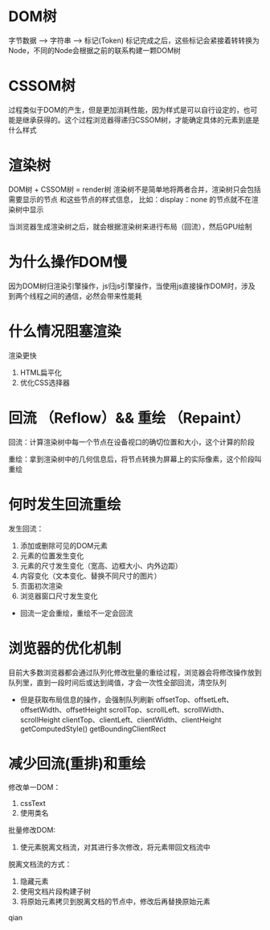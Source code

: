 # DOM树
字节数据 --> 字符串 --> 标记(Token)
标记完成之后，这些标记会紧接着转转换为Node，不同的Node会根据之前的联系构建一颗DOM树



# CSSOM树
过程类似于DOM的产生，但是更加消耗性能，因为样式是可以自行设定的，也可能是继承获得的。这个过程浏览器得递归CSSOM树，才能确定具体的元素到底是什么样式



# 渲染树
DOM树 + CSSOM树 = render树
渲染树不是简单地将两者合并，渲染树只会包括 需要显示的节点 和这些节点的样式信息， 比如：display：none 的节点就不在渲染树中显示


当浏览器生成渲染树之后，就会根据渲染树来进行布局（回流），然后GPU绘制 


# 为什么操作DOM慢
因为DOM树归渲染引擎操作，js归js引擎操作，当使用js直接操作DOM时，涉及到两个线程之间的通信，必然会带来性能耗 



# 什么情况阻塞渲染
渲染更快
1. HTML扁平化
2. 优化CSS选择器


# 回流 （Reflow）&& 重绘 （Repaint）
  回流：计算渲染树中每一个节点在设备视口的确切位置和大小，这个计算的阶段

  重绘：拿到渲染树中的几何信息后，将节点转换为屏幕上的实际像素，这个阶段叫重绘

# 何时发生回流重绘
发生回流：
1. 添加或删除可见的DOM元素
2. 元素的位置发生变化
3. 元素的尺寸发生变化（宽高、边框大小、内外边距）
4. 内容变化（文本变化、替换不同尺寸的图片）
5. 页面初次渲染
6. 浏览器窗口尺寸发生变化

 - 回流一定会重绘，重绘不一定会回流

# 浏览器的优化机制
目前大多数浏览器都会通过队列化修改批量的重绘过程，浏览器会将修改操作放到队列里，直到一段时间后或达到阈值，才会一次性全部回流，清空队列
- 但是获取布局信息的操作，会强制队列刷新
offsetTop、offsetLeft、offsetWidth、offsetHeight
scrollTop、scrollLeft、scrollWidth、scrollHeight
clientTop、clientLeft、clientWidth、clientHeight
getComputedStyle()
getBoundingClientRect


# 减少回流(重排)和重绘
修改单一DOM：
  1. cssText
  2. 使用类名

批量修改DOM:
  1. 使元素脱离文档流，对其进行多次修改，将元素带回文档流中

  脱离文档流的方式：
  1. 隐藏元素
  2. 使用文档片段构建子树
  3. 将原始元素拷贝到脱离文档的节点中，修改后再替换原始元素

  qian